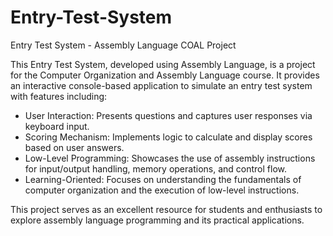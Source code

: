 # Entry-Test-System
Entry Test System - Assembly Language COAL Project

This Entry Test System, developed using Assembly Language, is a project for the Computer Organization and Assembly Language course. It provides an interactive console-based application to simulate an entry test system with features including:
- User Interaction: Presents questions and captures user responses via keyboard input.
- Scoring Mechanism: Implements logic to calculate and display scores based on user answers.
- Low-Level Programming: Showcases the use of assembly instructions for input/output handling, memory operations, and control flow.
- Learning-Oriented: Focuses on understanding the fundamentals of computer organization and the execution of low-level instructions.

This project serves as an excellent resource for students and enthusiasts to explore assembly language programming and its practical applications.
